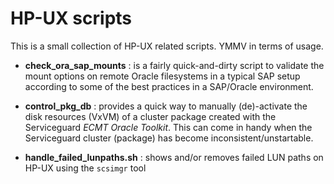 # HP-UX scripts

This is a small collection of HP-UX related scripts. YMMV in terms of usage.

* **check_ora_sap_mounts** : is a fairly quick-and-dirty script to validate the mount options on remote Oracle filesystems in a typical SAP setup according to some of the best practices in a SAP/Oracle environment.

* **control_pkg_db** : provides a quick way to manually (de)-activate the disk resources (VxVM) of a cluster package created with the Serviceguard *ECMT Oracle Toolkit*. This can come in handy when the Serviceguard cluster (package) has become inconsistent/unstartable.

* **handle_failed_lunpaths.sh** : shows and/or removes failed LUN paths on HP-UX using the `scsimgr` tool


